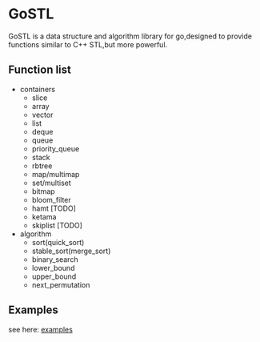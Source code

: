 # GoSTL

GoSTL is a data structure and algorithm library for go,designed to provide functions similar to C++ STL,but more powerful.

## Function list
- containers
    - slice
    - array
    - vector
    - list
    - deque
    - queue
    - priority_queue
    - stack
    - rbtree
    - map/multimap
    - set/multiset
    - bitmap
    - bloom_filter
    - hamt [TODO]
    - ketama
    - skiplist [TODO] 
- algorithm
    - sort(quick_sort)
    - stable_sort(merge_sort)
    - binary_search
    - lower_bound
    - upper_bound
    - next_permutation
    
 ## Examples
 see here: [examples](/examples)